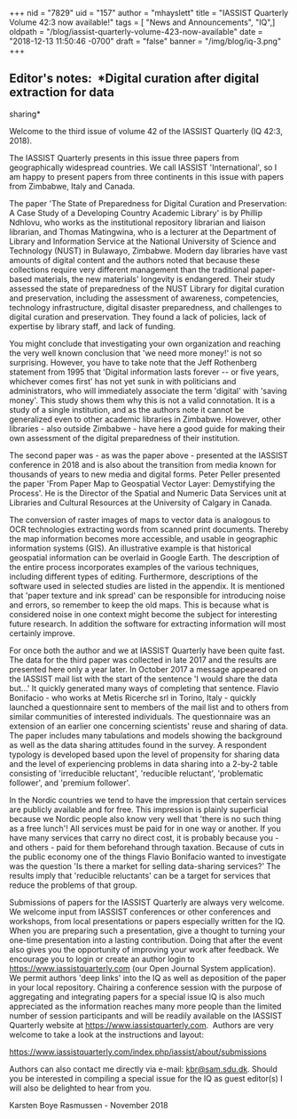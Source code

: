 +++
nid = "7829"
uid = "157"
author = "mhayslett"
title = "IASSIST Quarterly Volume 42:3 now available!"
tags = [ "News and Announcements", "IQ",]
oldpath = "/blog/iassist-quarterly-volume-423-now-available"
date = "2018-12-13 11:50:46 -0700"
draft = "false"
banner = "/img/blog/iq-3.png"
+++
## Editor's notes:  *Digital curation after digital extraction for data
sharing*

Welcome to the third issue of volume 42 of the IASSIST Quarterly (IQ
42:3, 2018).

The IASSIST Quarterly presents in this issue three papers from
geographically widespread countries. We call IASSIST 'International', so
I am happy to present papers from three continents in this issue with
papers from Zimbabwe, Italy and Canada.

The paper 'The State of Preparedness for Digital Curation and
Preservation: A Case Study of a Developing Country Academic Library' is
by Phillip Ndhlovu, who works as the institutional repository librarian
and liaison librarian, and Thomas Matingwina, who is a lecturer at the
Department of Library and Information Service at the National University
of Science and Technology (NUST) in Bulawayo, Zimbabwe. Modern day
libraries have vast amounts of digital content and the authors noted
that because these collections require very different management than
the traditional paper-based materials, the new materials' longevity is
endangered. Their study assessed the state of preparedness of the NUST
Library for digital curation and preservation, including the assessment
of awareness, competencies, technology infrastructure, digital disaster
preparedness, and challenges to digital curation and preservation. They
found a lack of policies, lack of expertise by library staff, and lack
of funding.

You might conclude that investigating your own organization and reaching
the very well known conclusion that 'we need more money!' is not so
surprising. However, you have to take note that the Jeff Rothenberg
statement from 1995 that 'Digital information lasts forever -- or five
years, whichever comes first' has not yet sunk in with politicians and
administrators, who will immediately associate the term 'digital' with
'saving money'. This study shows them why this is not a valid
connotation. It is a study of a single institution, and as the authors
note it cannot be generalized even to other academic libraries in
Zimbabwe. However, other libraries - also outside Zimbabwe - have here a
good guide for making their own assessment of the digital preparedness
of their institution. 

The second paper was - as was the paper above - presented at the IASSIST
conference in 2018 and is also about the transition from media known for
thousands of years to new media and digital forms. Peter Peller
presented the paper 'From Paper Map to Geospatial Vector Layer:
Demystifying the Process'. He is the Director of the Spatial and
Numeric Data Services unit at Libraries and Cultural Resources at the
University of Calgary in Canada. 

The conversion of raster images of maps to vector data is analogous to
OCR technologies extracting words from scanned print documents. Thereby
the map information becomes more accessible, and usable in geographic
information systems (GIS). An illustrative example is that historical
geospatial information can be overlaid in Google Earth. The description
of the entire process incorporates examples of the various techniques,
including different types of editing. Furthermore, descriptions of the
software used in selected studies are listed in the appendix. It is
mentioned that 'paper texture and ink spread' can be responsible for
introducing noise and errors, so remember to keep the old maps. This is
because what is considered noise in one context might become the subject
for interesting future research. In addition the software for extracting
information will most certainly improve.

For once both the author and we at IASSIST Quarterly have been quite
fast. The data for the third paper was collected in late 2017 and the
results are presented here only a year later. In October 2017 a message
appeared on the IASSIST mail list with the start of the sentence 'I
would share the data but...' It quickly generated many ways of
completing that sentence. Flavio Bonifacio - who works at Metis Ricerche
srl in Torino, Italy - quickly launched a questionnaire sent to members
of the mail list and to others from similar communities of interested
individuals. The questionnaire was an extension of an earlier one
concerning scientists' reuse and sharing of data. The paper includes
many tabulations and models showing the background as well as the data
sharing attitudes found in the survey. A respondent typology is
developed based upon the level of propensity for sharing data and the
level of experiencing problems in data sharing into a 2-by-2 table
consisting of 'irreducible reluctant', 'reducible reluctant',
'problematic follower', and 'premium follower'.    

In the Nordic countries we tend to have the impression that certain
services are publicly available and for free. This impression is plainly
superficial because we Nordic people also know very well that 'there is
no such thing as a free lunch'! All services must be paid for in one
way or another. If you have many services that carry no direct cost, it
is probably because you - and others - paid for them beforehand through
taxation. Because of cuts in the public economy one of the things Flavio
Bonifacio wanted to investigate was the question 'Is there a market for
selling data-sharing services?' The results imply that 'reducible
reluctants' can be a target for services that reduce the problems of
that group.

Submissions of papers for the IASSIST Quarterly are always very welcome.
We welcome input from IASSIST conferences or other conferences and
workshops, from local presentations or papers especially written for the
IQ. When you are preparing such a presentation, give a thought to
turning your one-time presentation into a lasting contribution. Doing
that after the event also gives you the opportunity of improving your
work after feedback. We encourage you to login or create an author login
to <https://www.iassistquarterly.com> (our Open Journal System
application). We permit authors 'deep links' into the IQ as well as
deposition of the paper in your local repository. Chairing a conference
session with the purpose of aggregating and integrating papers for a
special issue IQ is also much appreciated as the information reaches
many more people than the limited number of session participants and
will be readily available on the IASSIST Quarterly website at
<https://www.iassistquarterly.com>.  Authors are very welcome to take a
look at the instructions and layout:

<https://www.iassistquarterly.com/index.php/iassist/about/submissions>

Authors can also contact me directly via e-mail: <kbr@sam.sdu.dk>.
Should you be interested in compiling a special issue for the IQ as
guest editor(s) I will also be delighted to hear from you.

Karsten Boye Rasmussen - November 2018
